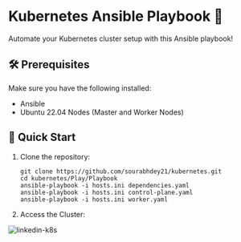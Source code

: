 # Kubernetes Ansible Playbook 🚀

Automate your Kubernetes cluster setup with this Ansible playbook!

## 🛠 Prerequisites

Make sure you have the following installed:

- Ansible 
- Ubuntu 22.04 Nodes (Master and Worker Nodes)

## 🚀 Quick Start

1. Clone the repository:
   ```
   git clone https://github.com/sourabhdey21/kubernetes.git
   cd kubernetes/Play/Playbook
   ansible-playbook -i hosts.ini dependencies.yaml
   ansible-playbook -i hosts.ini control-plane.yaml
   ansible-playbook -i hosts.ini worker.yaml
   ```

 2. Access the Cluster:

   ![linkedin-k8s](https://github.com/sourabhdey21/kubernetes/assets/98477908/3d7651cc-f8b7-439b-95f0-750d0cf23962)
   
